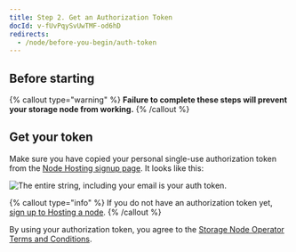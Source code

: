 ```yaml
---
title: Step 2. Get an Authorization Token
docId: v-fUvPqySvUwTMF-od6hD
redirects:
  - /node/before-you-begin/auth-token
---
```


## Before starting

{% callout type="warning"  %}
**Failure to complete these steps will prevent your storage node from working.**
{% /callout %}

[](docId:hbCGTv1ZLLR2-kpSaGEXw)

## Get your token

Make sure you have copied your personal single-use authorization token from the [Node Hosting signup page](https://www.storj.io/host-a-node). It looks like this:

![The entire string, including your email is your auth token.](https://link.storjshare.io/raw/jua7rls6hkx5556qfcmhrqed2tfa/docs/images/jKgCrF0NC1sP8vXkcW8e4_screen-shot-2022-05-26-at-113436-am.png)

{% callout type="info"  %}
If you do not have an authorization token yet, [sign up to Hosting a node](https://registration.storj.io).
{% /callout %}

By using your authorization token, you agree to the [Storage Node Operator Terms and Conditions](https://storj.io/storj-operator-terms).
